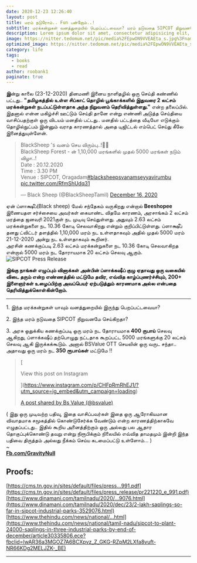 ```yaml
---
date: 2020-12-23 12:26:40
layout: post
title: மரம் நடுரோம்.. Fun பன்றோம்..!
subtitle: மரக்கன்றுகள் வனத்துறையில் பெறப்பட்டவையா? மரம் நடுவதை SIPCOT நிறுவனமே செய்கிறதா?
description: Lorem ipsum dolor sit amet, consectetur adipisicing elit, sed do eiusmod tempor incididunt ut labore et dolore magna aliqua.
image: https://nitter.tedomum.net/pic/media%2FEpwON9VVEAEta_s.jpg%3Fname%3Dsmall
optimized_image: https://nitter.tedomum.net/pic/media%2FEpwON9VVEAEta_s.jpg%3Fname%3Dsmall
category: life
tags:
  - books
  - read
author: roobank1
paginate: true
---
```


**இ**ன்று காலை (23-12-2020) தினமணி இனைய நாளிதழில் ஒரு செய்தி கண்ணில் பட்டது.. **"தமிழகத்தில் உள்ள சிப்காட் தொழில் பூங்காக்களில் இதுவரை 2 லட்சம் மரக்கன்றுகள் நடப்பட்டுள்ளதாக அந்த நிறுவனம் தெரிவித்துள்ளது."** என்ற தலைப்பில். இதனால் என்ன மகிழ்ச்சி ஊட்டும் செய்தி தானே என்று எண்ணி அடுத்த செய்தியை வாசிப்பதற்குள் ஒரு விடயம் மனதில் பட்டது.. மனதில் பட்டத்தை வீடியோ எடுக்கும் தொழில்நுட்பம் இன்னும் வராத காரணத்தால் அதை டிஜிட்டல் எம்பெட் செய்து கீலே இனைத்துயுள்ளேன்.  
  

> BlackSheep 's வனம் செய விரும்பு..!🌱🌴  
> BlackSheep Forest - ன் 1,10,000 மரங்களில் முதல் 5000 மரங்கள் நடும் விழா..!  
> Date : 20.12.2020  
> Time : 3.30 PM  
> Venue : SIPCOT, Oragadam[#blacksheepsvanamseyyavirumbu](https://twitter.com/hashtag/blacksheepsvanamseyyavirumbu?src=hash&ref_src=twsrc%5Etfw) [pic.twitter.com/RfmShUdq31](https://t.co/RfmShUdq31)
> 
> — Black Sheep (@BlackSheepTamil) [December 16, 2020](https://twitter.com/BlackSheepTamil/status/1339223508908273672?ref_src=twsrc%5Etfw)

  
ஏன் ப்ளாக்ஷீப்(Black sheep) மேல் சந்தேகம் வருகிறது என்றால் **Beeshopee** இணையதள சர்ச்சையை அவர்கள் கையாண்ட விதமே காரணம், அரசாங்கம் 2 லட்சம் மரத்தை ஜனவரி 2021குள் நட முடிவு செய்துள்ளது. அதுவும் 2.63 லட்சம் மரக்கன்றுகளை நட 10.36 கோடி செலவாகிறது என்றும் குறிப்பிட்டுள்ளது. ப்ளாக்ஷீப் தனது ட்விட்டர் தளத்தில் 1,10,000 மரம் நட உள்ளதாகவும் அதில் முதல் 5000 மரம் 21-12-2020 அன்று நட உள்ளதாகவும் கூறினர்.  
அரசின் கணக்குப்படி 2.63 லட்சம் மரக்கன்றுகளை நட 10.36 கோடி செலவாகிறத என்றால் 5000 மரம் நட தோராயமாக 20 லட்சம் செலவு ஆகும். ![SIPCOT Press Release](https://i.ibb.co/3zgh9XX/sipcot-press-release.png)  
  
**இங்கு நாங்கள் எழுப்பும் வினாக்கள் அன்பின் ப்ளாக்கஷீப் குழு ஏதாவது ஒரு வகையில் விடை தரும் என்ற எண்ணத்தில் மட்டுமே தவிர, எவ்வித காழ்ப்புணர்ச்சியும், 200+ இளைஞர்கள் உழைப்பிற்கு அவப்பெயர் ஏற்படுத்தும் காரணமாக அல்ல என்பதை தெரிவித்துக்கொள்கின்றோம்.**

* * *

  
1\. இந்த மரக்கன்றுகள் யாவும் வனத்துறையில் இருந்து பெறப்பட்டவையா?  
  
2\. இந்த மரம் நடுவதை SIPCOT நிறுவனமே செய்கிறதா?  
  
3\. அரசு ஒதுக்கிய கணக்குப்படி ஒரு மரம் நட தோராயமாக **400 ருபாய்** செலவு ஆகிறது, ப்ளாக்கஷீப் தற்பொழுது நட்டதாக கூறப்பட்ட 5000 மரங்களுக்கு 20 லட்சம் செலவு ஆகி இருக்கக்கூடும். அனால் BSValue OTT செயலின் ஒரு வருட சந்தா.. அதாவது ஒரு மரம் நட **350 ரூபாய்கள்** மட்டுமே !!  
  

> [
> 
> View this post on Instagram
> 
> ](https://www.instagram.com/p/CHFpRmRhEJ1/?utm_source=ig_embed&utm_campaign=loading)
> 
> [A post shared by Bs Value (@bsvalue)](https://www.instagram.com/p/CHFpRmRhEJ1/?utm_source=ig_embed&utm_campaign=loading)

  
  
( இது ஒரு முடிவற்ற பதிவு, இதை வாசிப்பவர்கள் இதை ஒரு ஆரோகியமான விவாதமாக சமூகத்தில் கொண்டுசேர்க்க வேண்டும் என்ற காரணத்திற்காகவே எழுதப்பட்டது.. இதில் கூறிய அனைத்திற்கும் ஒரு அல்லது பல ஆதார தொகுப்புக்கொண்டு தவறு என்று நிரூபிக்கும் நிலையில் எவ்வித தாமதமும் இன்றி இந்த பதிவை திருத்தம் அல்லது நீக்கம் செய்ய கடமைப்பட்டு உள்ளோம்... )  
~  
**[Fb.com/GravityNull](https://fb.com/gravitynull/)**  
  

Proofs:
-------

[https://cms.tn.gov.in/sites/default/files/press...991.pdf](https://cms.tn.gov.in/sites/default/files/press_release/pr221220_e_991.pdf)  
[https://www.dinamani.com/tamilnadu/2020/...9076.html](https://www.dinamani.com/tamilnadu/2020/dec/23/2-lakh-saplings-so-far-in-sipcot-industrial-parks-3529076.html)  
[https://www.thehindu.com/news/national/...html](https://www.thehindu.com/news/national/tamil-nadu/sipcot-to-plant-24000-saplings-in-three-industrial-parks-by-end-of-december/article30335806.ece?fbclid=IwAR36a3MGOZ7A6BCXpvz_Z_GKG-RZpM2LXfa8vuft-NR66KDg2MELJZK-_BE)

* * *
